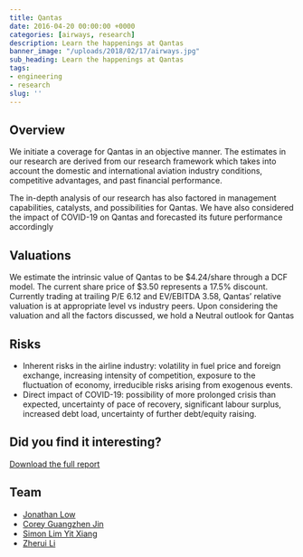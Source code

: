 ```yaml
---
title: Qantas
date: 2016-04-20 00:00:00 +0000
categories: [airways, research]
description: Learn the happenings at Qantas
banner_image: "/uploads/2018/02/17/airways.jpg"
sub_heading: Learn the happenings at Qantas
tags:
- engineering
- research
slug: ''
---
```


## Overview
We initiate a coverage for Qantas in an objective manner. The estimates in our research are derived from our research framework which takes into account the domestic and international aviation industry conditions, competitive advantages, and past financial
performance.

The in-depth analysis of our research has also factored in management capabilities, catalysts, and possibilities for Qantas. We have also considered the impact of COVID-19 on Qantas and forecasted its future performance accordingly

## Valuations
We estimate the intrinsic value of Qantas to be $4.24/share through a DCF model. The current share price of $3.50 represents a 17.5% discount. Currently trading at trailing P/E 6.12 and EV/EBITDA 3.58, Qantas’ relative valuation is at appropriate level vs industry peers. Upon considering the valuation and all the factors discussed, we hold a Neutral outlook for Qantas

## Risks
- Inherent risks in the airline industry: volatility in fuel price and foreign exchange, increasing intensity of competition, exposure to the fluctuation of economy, irreducible risks arising from exogenous events.
- Direct impact of COVID-19: possibility of more prolonged crisis than expected, uncertainty of pace of recovery, significant labour surplus, increased debt load, uncertainty of further debt/equity raising.

## Did you find it interesting?
[Download the full report](/uploads/2017/11/14/Qantas.pdf)

## Team

- [Jonathan Low](/about/jonathan/)
- [Corey Guangzhen Jin ](/about/corey/)
- [Simon Lim Yit Xiang](/about/simon/)
- [Zherui Li](/about/zheuri-li/)
